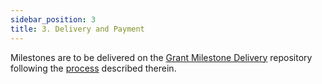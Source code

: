 ```yaml
---
sidebar_position: 3
title: 3. Delivery and Payment
---
```


<!-- ## 3. Milestone Delivery and Payment -->

   Milestones are to be delivered on the [Grant Milestone Delivery](https://github.com/Energy-Web-Community-Fund/Grant-Milestone-Delivery/) repository following the [process](https://github.com/Energy-Web-Community-Fund/Grant-Milestone-Delivery#mailbox-milestone-delivery-process) described therein.